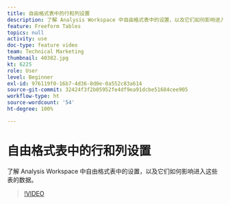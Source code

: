 ```yaml
---
title: 自由格式表中的行和列设置
description: 了解 Analysis Workspace 中自由格式表中的设置，以及它们如何影响进入这些表的数据。
feature: Freeform Tables
topics: null
activity: use
doc-type: feature video
team: Technical Marketing
thumbnail: 40382.jpg
kt: 6225
role: User
level: Beginner
exl-id: 976119f0-16b7-4d36-8d0e-0a552c83a614
source-git-commit: 32424f3f2b05952fe4df9ea91dcbe51684cee905
workflow-type: ht
source-wordcount: '54'
ht-degree: 100%

---
```


# 自由格式表中的行和列设置

了解 Analysis Workspace 中自由格式表中的设置，以及它们如何影响进入这些表的数据。

>[!VIDEO](https://video.tv.adobe.com/v/40382/?quality=12&learn=on)
